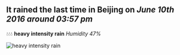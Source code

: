 ## It rained the last time in Beijing on *June 10th 2016 around 03:57 pm*
💧💧💧  **heavy intensity rain** *Humidity 47%*

![heavy intensity rain](http://openweathermap.org/img/w/10d.png)
